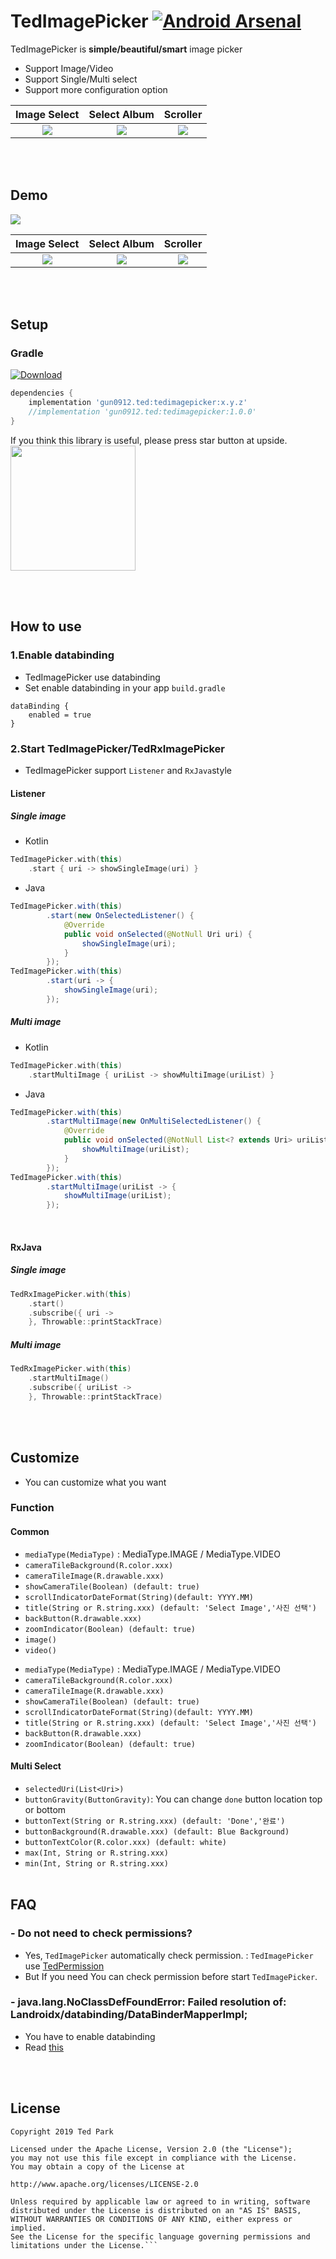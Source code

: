 # TedImagePicker [![Android Arsenal](https://img.shields.io/badge/Android%20Arsenal-TedImagePicker-green.svg?style=flat)](https://android-arsenal.com/details/1/7697)

TedImagePicker is **simple/beautiful/smart** image picker

- Support Image/Video
- Support Single/Multi select
- Support more configuration option

|       Image Select        |    Select Album    |          Scroller           |
| :-----------------------: | :----------------: | :-------------------------: |
| ![](art/multi_select.png) | ![](art/album.png) | ![](art/scroll_handler.png) |

</br></br>

## Demo

![](art/full.gif)

|       Image Select        |    Select Album    |          Scroller           |
| :-----------------------: | :----------------: | :-------------------------: |
| ![](art/multi_select.gif) | ![](art/album.gif) | ![](art/scroll_handler.gif) |

</br></br>

## Setup

### Gradle

[ ![Download](https://api.bintray.com/packages/tkdrnjs0912/maven/tedimagepicker/images/download.svg) ](https://bintray.com/tkdrnjs0912/maven/tedimagepicker/_latestVersion)

```gradle
dependencies {
    implementation 'gun0912.ted:tedimagepicker:x.y.z'
    //implementation 'gun0912.ted:tedimagepicker:1.0.0'
}

```

If you think this library is useful, please press star button at upside. </br>
<img src="https://phaser.io/content/news/2015/09/10000-stars.png" width="200">

</br></br>

## How to use

### 1.Enable databinding

- TedImagePicker use databinding
- Set enable databinding in your app `build.gradle`

```
dataBinding {
    enabled = true
}
```

### 2.Start TedImagePicker/TedRxImagePicker

- TedImagePicker support `Listener` and `RxJava`style

#### Listener

##### Single image

- Kotlin

```kotlin
TedImagePicker.with(this)
    .start { uri -> showSingleImage(uri) }
```

- Java

```java
TedImagePicker.with(this)
        .start(new OnSelectedListener() {
            @Override
            public void onSelected(@NotNull Uri uri) {
                showSingleImage(uri);
            }
        });
TedImagePicker.with(this)
        .start(uri -> {
            showSingleImage(uri);
        });
```

##### Multi image

- Kotlin

```kotlin
TedImagePicker.with(this)
    .startMultiImage { uriList -> showMultiImage(uriList) }
```

- Java

```java
TedImagePicker.with(this)
        .startMultiImage(new OnMultiSelectedListener() {
            @Override
            public void onSelected(@NotNull List<? extends Uri> uriList) {
                showMultiImage(uriList);
            }
        });
TedImagePicker.with(this)
        .startMultiImage(uriList -> {
            showMultiImage(uriList);
        });
```

<br/>

#### RxJava

##### Single image

```kotlin
TedRxImagePicker.with(this)
    .start()
    .subscribe({ uri ->
    }, Throwable::printStackTrace)
```

##### Multi image

```kotlin
TedRxImagePicker.with(this)
    .startMultiImage()
    .subscribe({ uriList ->
    }, Throwable::printStackTrace)
```

</br></br>

## Customize

- You can customize what you want

### Function

#### Common

* `mediaType(MediaType)` : MediaType.IMAGE / MediaType.VIDEO
* `cameraTileBackground(R.color.xxx)`
* `cameraTileImage(R.drawable.xxx)`
* `showCameraTile(Boolean) (default: true)`
* `scrollIndicatorDateFormat(String)(default: YYYY.MM)`
* `title(String or R.string.xxx) (default: 'Select Image','사진 선택')`
* `backButton(R.drawable.xxx)`
* `zoomIndicator(Boolean) (default: true)`
* `image()`
* `video()`

- `mediaType(MediaType)` : MediaType.IMAGE / MediaType.VIDEO
- `cameraTileBackground(R.color.xxx)`
- `cameraTileImage(R.drawable.xxx)`
- `showCameraTile(Boolean) (default: true)`
- `scrollIndicatorDateFormat(String)(default: YYYY.MM)`
- `title(String or R.string.xxx) (default: 'Select Image','사진 선택')`
- `backButton(R.drawable.xxx)`
- `zoomIndicator(Boolean) (default: true)`

#### Multi Select

- `selectedUri(List<Uri>)`
- `buttonGravity(ButtonGravity)`: You can change `done` button location top or bottom
- `buttonText(String or R.string.xxx) (default: 'Done','완료')`
- `buttonBackground(R.drawable.xxx) (default: Blue Background)`
- `buttonTextColor(R.color.xxx) (default: white)`
- `max(Int, String or R.string.xxx)`
- `min(Int, String or R.string.xxx)`
  </br></br>

## FAQ

### - Do not need to check permissions?

- Yes, `TedImagePicker` automatically check permission.
  : `TedImagePicker` use [TedPermission](https://github.com/ParkSangGwon/TedPermission)
- But If you need You can check permission before start `TedImagePicker`.

### - java.lang.NoClassDefFoundError: Failed resolution of: Landroidx/databinding/DataBinderMapperImpl;

- You have to enable databinding
- Read [this](https://github.com/ParkSangGwon/TedImagePicker/blob/master/README.md#1enable-databinding)

</br></br>

## License

````code
Copyright 2019 Ted Park

Licensed under the Apache License, Version 2.0 (the "License");
you may not use this file except in compliance with the License.
You may obtain a copy of the License at

http://www.apache.org/licenses/LICENSE-2.0

Unless required by applicable law or agreed to in writing, software
distributed under the License is distributed on an "AS IS" BASIS,
WITHOUT WARRANTIES OR CONDITIONS OF ANY KIND, either express or implied.
See the License for the specific language governing permissions and
limitations under the License.```
````
